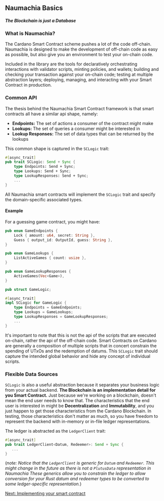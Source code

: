 ## Naumachia Basics

#### *The Blockchain is just a Database*

### What is Naumachia?

The Cardano Smart Contract scheme pushes a lot of the code off-chain.
Naumachia is designed to make the development of off-chain code as easy as possible, but also give you an
environment to test your on-chain code.

Included in the library are the tools for declaratively orchestrating interactions with validator scripts,
minting policies, and wallets;
building and checking your transaction against your on-chain code;
testing at multiple abstraction layers;
deploying, managing, and interacting with your Smart Contract in production.

### Common API

The thesis behind the Naumachia Smart Contract framework is that smart contracts all have a similar api shape, namely:
- **Endpoints:** The set of actions a consumer of the contract might make
- **Lookups:** The set of queries a consumer might be interested in
- **Lookup Responses:** The set of data types that can be returned by the lookups

This common shape is captured in the `SCLogic` trait: 

```rust
#[async_trait]
pub trait SCLogic: Send + Sync {
    type Endpoints: Send + Sync;
    type Lookups: Send + Sync;
    type LookupResponses: Send + Sync;
    ...
}
```

All Naumachia smart contracts will implement the `SCLogic` trait and specify the domain-specific associated types. 

#### Example 

For a guessing game contract, you might have:
```rust
pub enum GameEndpoints {
    Lock { amount: u64, secret: String },
    Guess { output_id: OutputId, guess: String },
}

pub enum GameLookups {
    ListActiveGames { count: usize },
}

pub enum GameLookupResponses {
    ActiveGames(Vec<Game>),
}

pub struct GameLogic;

#[async_trait]
impl SCLogic for GameLogic {
    type Endpoints = GameEndpoints;
    type Lookups = GameLookups;
    type LookupResponses = GameLookupResponses;
    ...
}
```

It's important to note that this is not the api of the scripts that are executed on-chain, rather the api of the 
off-chain code. Smart Contracts on Cardano are generally a composition of multiple scripts that in concert constrain the
spending of UTxOs and the redemption of datums. This `SCLogic` trait should capture the intended global behavior 
and hide any concept of individual scripts.

### Flexible Data Sources

`SCLogic` is also a useful abstraction because it separates your business logic from your actual backend. 
**The Blockchain is an implementation detail for you Smart Contract.** Just because we're working on a blockchain, 
doesn't mean the end user needs to know that. The characteristics that the end user is interested in might be 
**Decentralization** and **Immutability**, and you just happen to get those characteristics from the Cardano Blockchain. In
testing, those characteristics don't matter as much, so you have freedom to represent the backend with in-memory or 
in-file ledger representations.

The ledger is abstracted as the `LedgerClient` trait:

```rust 
#[async_trait]
pub trait LedgerClient<Datum, Redeemer>: Send + Sync {
   ...
}
```

(*note: Notice that the `LedgerClient` is generic for `Datum` and `Redeemer`. This might change in the future as there
is not a `PlutusData` representation in Naumachia These generics allow you to constrain the ledger to allow conversion
for your Rust datum and redeemer types to be converted to some ledger-specific representation.*)

[Next: Implementing your smart contract](docs/getting_started/SMART_CONTRACT.md)